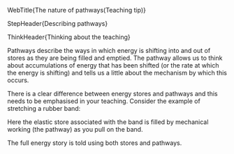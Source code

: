 WebTitle{The nature of pathways(Teaching tip)}

StepHeader{Describing pathways}
	
ThinkHeader{Thinking about the teaching}

Pathways describe the ways in which energy is shifting into and out of stores as they are being filled and emptied. The pathway allows us to think about accumulations of energy that has been shifted (or the rate at which the energy is shifting) and tells us a little about the mechanism by which this occurs.

There is a clear difference between energy stores and pathways and this needs to be emphasised in your teaching. Consider the example of stretching a rubber band:

Here the elastic store associated with the band is filled by mechanical working (the pathway) as you pull on the band.

The full energy story is told using both stores and pathways.

